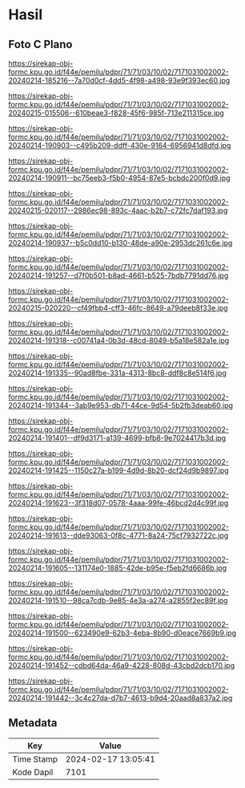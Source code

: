 # Hasil

## Foto C Plano

https://sirekap-obj-formc.kpu.go.id/f44e/pemilu/pdpr/71/71/03/10/02/7171031002002-20240214-185216--7a70d0cf-4dd5-4f98-a498-93e9f393ec60.jpg

https://sirekap-obj-formc.kpu.go.id/f44e/pemilu/pdpr/71/71/03/10/02/7171031002002-20240215-015506--610beae3-f828-45f6-985f-713e211315ce.jpg

https://sirekap-obj-formc.kpu.go.id/f44e/pemilu/pdpr/71/71/03/10/02/7171031002002-20240214-190903--c495b209-ddff-430e-9164-6956941d8dfd.jpg

https://sirekap-obj-formc.kpu.go.id/f44e/pemilu/pdpr/71/71/03/10/02/7171031002002-20240214-190911--bc75eeb3-f5b0-4954-87e5-bcbdc200f0d9.jpg

https://sirekap-obj-formc.kpu.go.id/f44e/pemilu/pdpr/71/71/03/10/02/7171031002002-20240215-020117--2986ec98-893c-4aac-b2b7-c72fc7daf193.jpg

https://sirekap-obj-formc.kpu.go.id/f44e/pemilu/pdpr/71/71/03/10/02/7171031002002-20240214-190937--b5c0dd10-b130-48de-a90e-2953dc261c6e.jpg

https://sirekap-obj-formc.kpu.go.id/f44e/pemilu/pdpr/71/71/03/10/02/7171031002002-20240214-191257--d7f0b501-b8ad-4661-b525-7bdb7791dd76.jpg

https://sirekap-obj-formc.kpu.go.id/f44e/pemilu/pdpr/71/71/03/10/02/7171031002002-20240215-020220--cf49fbb4-cff3-46fc-8649-a79deeb8f33e.jpg

https://sirekap-obj-formc.kpu.go.id/f44e/pemilu/pdpr/71/71/03/10/02/7171031002002-20240214-191318--c00741a4-0b3d-48cd-8049-b5a18e582a1e.jpg

https://sirekap-obj-formc.kpu.go.id/f44e/pemilu/pdpr/71/71/03/10/02/7171031002002-20240214-191335--90ad8fbe-331a-4313-8bc8-ddf8c8e514f6.jpg

https://sirekap-obj-formc.kpu.go.id/f44e/pemilu/pdpr/71/71/03/10/02/7171031002002-20240214-191344--3ab9e953-db71-44ce-9d54-5b2fb3deab60.jpg

https://sirekap-obj-formc.kpu.go.id/f44e/pemilu/pdpr/71/71/03/10/02/7171031002002-20240214-191401--df9d3171-a139-4699-bfb8-9e7024417b3d.jpg

https://sirekap-obj-formc.kpu.go.id/f44e/pemilu/pdpr/71/71/03/10/02/7171031002002-20240214-191425--1150c27a-b199-4d9d-8b20-dcf24d9b9897.jpg

https://sirekap-obj-formc.kpu.go.id/f44e/pemilu/pdpr/71/71/03/10/02/7171031002002-20240214-191623--3f318d07-0578-4aaa-99fe-46bcd2d4c99f.jpg

https://sirekap-obj-formc.kpu.go.id/f44e/pemilu/pdpr/71/71/03/10/02/7171031002002-20240214-191613--dde93063-0f8c-4771-8a24-75cf7932722c.jpg

https://sirekap-obj-formc.kpu.go.id/f44e/pemilu/pdpr/71/71/03/10/02/7171031002002-20240214-191605--131174e0-1885-42de-b95e-f5eb2fd6686b.jpg

https://sirekap-obj-formc.kpu.go.id/f44e/pemilu/pdpr/71/71/03/10/02/7171031002002-20240214-191510--98ca7cdb-9e85-4e3a-a274-a2855f2ec89f.jpg

https://sirekap-obj-formc.kpu.go.id/f44e/pemilu/pdpr/71/71/03/10/02/7171031002002-20240214-191500--623490e9-62b3-4eba-8b90-d0eace7669b9.jpg

https://sirekap-obj-formc.kpu.go.id/f44e/pemilu/pdpr/71/71/03/10/02/7171031002002-20240214-191452--cdbd64da-46a9-4228-808d-43cbd2dcb170.jpg

https://sirekap-obj-formc.kpu.go.id/f44e/pemilu/pdpr/71/71/03/10/02/7171031002002-20240214-191442--3c4c27da-d7b7-4613-b9d4-20aad8a837a2.jpg


## Metadata

| Key        | Value               |
| ---------- | ------------------- |
| Time Stamp | 2024-02-17 13:05:41 |
| Kode Dapil | 7101                |



